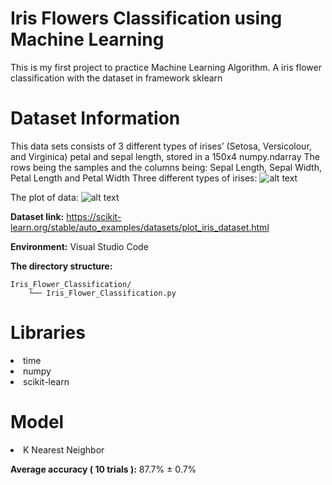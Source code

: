 # Iris Flowers Classification using Machine Learning
This is my first project to practice Machine Learning Algorithm. A iris flower classification with the dataset in framework sklearn

# Dataset Information

This data sets consists of 3 different types of irises’ (Setosa, Versicolour, and Virginica) petal and sepal length, stored in a 150x4 numpy.ndarray
The rows being the samples and the columns being: Sepal Length, Sepal Width, Petal Length and Petal Width
Three different types of irises:
![alt text](https://github.com/ttrung14/Iris-Classification/blob/293073440a3d6512fac37309f5f5c2f3e090445d/image/Iris-Dataset-Classification.png?raw=true)

The plot of data:
![alt text](https://github.com/ttrung14/Iris-Classification/blob/293073440a3d6512fac37309f5f5c2f3e090445d/image/sphx_glr_plot_iris_dataset_001.png?raw=true)

**Dataset link:** https://scikit-learn.org/stable/auto_examples/datasets/plot_iris_dataset.html

**Environment:** Visual Studio Code

**The directory structure:**
```
Iris_Flower_Classification/
    └── Iris_Flower_Classification.py
```
# Libraries

<li>time
<li>numpy
<li>scikit-learn

# Model

<li> K Nearest Neighbor
   
**Average accuracy ( 10 trials ):** 87.7% ± 0.7% 
